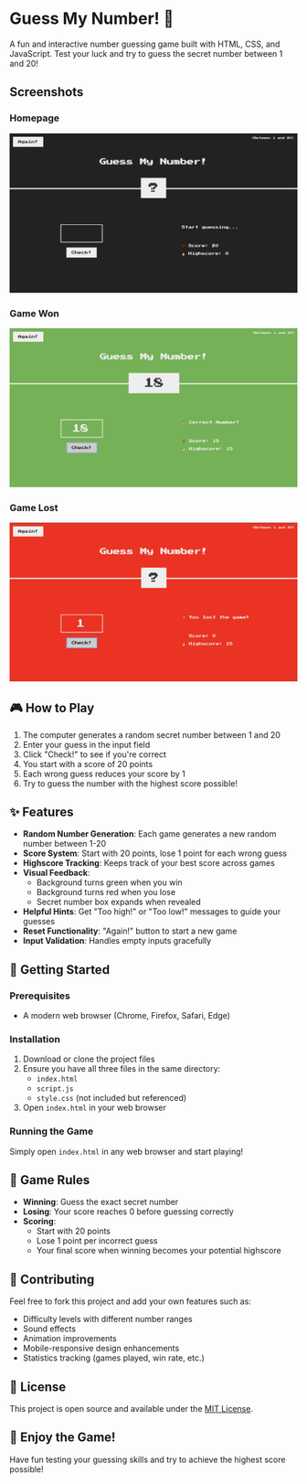 # Guess My Number! 🎯

A fun and interactive number guessing game built with HTML, CSS, and JavaScript. Test your luck and try to guess the secret number between 1 and 20!

## Screenshots

### Homepage
![Homepage](screenshots/homepage.png)

### Game Won
![Search Results](screenshots/game-won.png)

### Game Lost
![Search Results](screenshots/game-lost.png)

## 🎮 How to Play

1. The computer generates a random secret number between 1 and 20
2. Enter your guess in the input field
3. Click "Check!" to see if you're correct
4. You start with a score of 20 points
5. Each wrong guess reduces your score by 1
6. Try to guess the number with the highest score possible!

## ✨ Features

- **Random Number Generation**: Each game generates a new random number between 1-20
- **Score System**: Start with 20 points, lose 1 point for each wrong guess
- **Highscore Tracking**: Keeps track of your best score across games
- **Visual Feedback**: 
  - Background turns green when you win
  - Background turns red when you lose
  - Secret number box expands when revealed
- **Helpful Hints**: Get "Too high!" or "Too low!" messages to guide your guesses
- **Reset Functionality**: "Again!" button to start a new game
- **Input Validation**: Handles empty inputs gracefully

## 🚀 Getting Started

### Prerequisites
- A modern web browser (Chrome, Firefox, Safari, Edge)

### Installation
1. Download or clone the project files
2. Ensure you have all three files in the same directory:
   - `index.html`
   - `script.js` 
   - `style.css` (not included but referenced)
3. Open `index.html` in your web browser

### Running the Game
Simply open `index.html` in any web browser and start playing!

## 🎯 Game Rules

- **Winning**: Guess the exact secret number
- **Losing**: Your score reaches 0 before guessing correctly
- **Scoring**: 
  - Start with 20 points
  - Lose 1 point per incorrect guess
  - Your final score when winning becomes your potential highscore

## 🤝 Contributing

Feel free to fork this project and add your own features such as:
- Difficulty levels with different number ranges
- Sound effects
- Animation improvements
- Mobile-responsive design enhancements
- Statistics tracking (games played, win rate, etc.)

## 📝 License

This project is open source and available under the [MIT License](LICENSE).

## 🎉 Enjoy the Game!

Have fun testing your guessing skills and try to achieve the highest score possible!